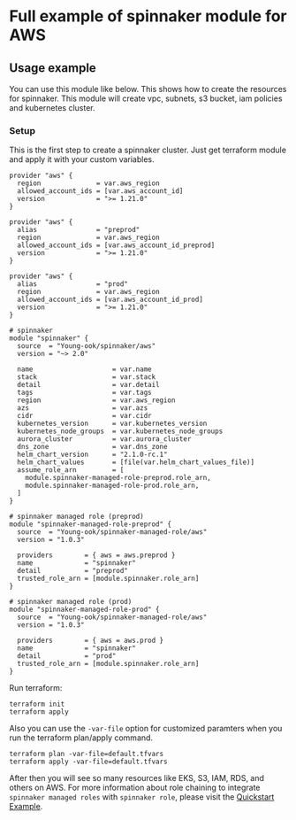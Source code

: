 # Full example of spinnaker module for AWS

## Usage example
You can use this module like below. This shows how to create the resources for spinnaker. This module will create vpc, subnets, s3 bucket, iam policies and kubernetes cluster.

### Setup
This is the first step to create a spinnaker cluster. Just get terraform module and apply it with your custom variables.
```hcl
provider "aws" {
  region              = var.aws_region
  allowed_account_ids = [var.aws_account_id]
  version             = ">= 1.21.0"
}

provider "aws" {
  alias               = "preprod"
  region              = var.aws_region
  allowed_account_ids = [var.aws_account_id_preprod]
  version             = ">= 1.21.0"
}

provider "aws" {
  alias               = "prod"
  region              = var.aws_region
  allowed_account_ids = [var.aws_account_id_prod]
  version             = ">= 1.21.0"
}

# spinnaker
module "spinnaker" {
  source  = "Young-ook/spinnaker/aws"
  version = "~> 2.0"

  name                    = var.name
  stack                   = var.stack
  detail                  = var.detail
  tags                    = var.tags
  region                  = var.aws_region
  azs                     = var.azs
  cidr                    = var.cidr
  kubernetes_version      = var.kubernetes_version
  kubernetes_node_groups  = var.kubernetes_node_groups
  aurora_cluster          = var.aurora_cluster
  dns_zone                = var.dns_zone
  helm_chart_version      = "2.1.0-rc.1"
  helm_chart_values       = [file(var.helm_chart_values_file)]
  assume_role_arn         = [
    module.spinnaker-managed-role-preprod.role_arn,
    module.spinnaker-managed-role-prod.role_arn,
  ]
}

# spinnaker managed role (preprod)
module "spinnaker-managed-role-preprod" {
  source  = "Young-ook/spinnaker-managed-role/aws"
  version = "1.0.3"

  providers        = { aws = aws.preprod }
  name             = "spinnaker"
  detail           = "preprod"
  trusted_role_arn = [module.spinnaker.role_arn]
}

# spinnaker managed role (prod)
module "spinnaker-managed-role-prod" {
  source  = "Young-ook/spinnaker-managed-role/aws"
  version = "1.0.3"

  providers        = { aws = aws.prod }
  name             = "spinnaker"
  detail           = "prod"
  trusted_role_arn = [module.spinnaker.role_arn]
}
```
Run terraform:
```
terraform init
terraform apply
```
Also you can use the `-var-file` option for customized paramters when you run the terraform plan/apply command.
```
terraform plan -var-file=default.tfvars
terraform apply -var-file=default.tfvars
```
After then you will see so many resources like EKS, S3, IAM, RDS, and others on AWS. For more information about role chaining to integrate `spinnaker managed roles` with `spinnaker role`, please visit the [Quickstart Example](https://github.com/Young-ook/terraform-aws-spinnaker/tree/master/README.md#Quickstart).
